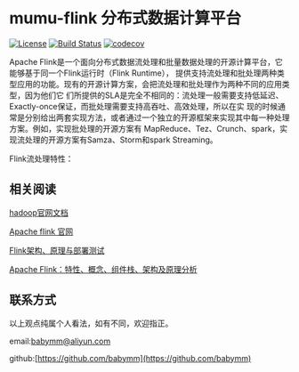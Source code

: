 # mumu-flink 分布式数据计算平台  
[![License](https://img.shields.io/badge/License-Apache%202.0-blue.svg)](https://github.com/mumuhadoop/mumu-flink/blob/master/LICENSE)
[![Build Status](https://travis-ci.org/mumuhadoop/mumu-flink.svg?branch=master)](https://travis-ci.org/mumuhadoop/mumu-flink)
[![codecov](https://codecov.io/gh/mumuhadoop/mumu-flink/branch/master/graph/badge.svg)](https://codecov.io/gh/mumuhadoop/mumu-flink)

Apache Flink是一个面向分布式数据流处理和批量数据处理的开源计算平台，它能够基于同一个Flink运行时（Flink Runtime），
提供支持流处理和批处理两种类型应用的功能。现有的开源计算方案，会把流处理和批处理作为两种不同的应用类型，因为他们它
们所提供的SLA是完全不相同的：流处理一般需要支持低延迟、Exactly-once保证，而批处理需要支持高吞吐、高效处理，所以在实
现的时候通常是分别给出两套实现方法，或者通过一个独立的开源框架来实现其中每一种处理方案。例如，实现批处理的开源方案有
MapReduce、Tez、Crunch、spark，实现流处理的开源方案有Samza、Storm和spark Streaming。

Flink流处理特性：

## 相关阅读

[hadoop官网文档](http://hadoop.apache.org)

[Apache flink 官网](http://flink.apache.org/)

[Flink架构、原理与部署测试](http://www.cnblogs.com/aeexiaoqiang/p/6531754.html)

[Apache Flink：特性、概念、组件栈、架构及原理分析](http://shiyanjun.cn/archives/1508.html)

## 联系方式

以上观点纯属个人看法，如有不同，欢迎指正。

email:<babymm@aliyun.com>

github:[https://github.com/babymm](https://github.com/babymm)